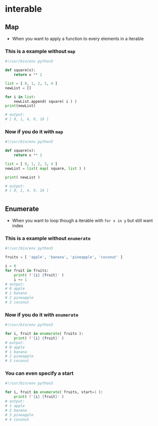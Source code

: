 # interable
## Map

- When you want to apply a function to every elements in a iterable

### This is a example without `map`
```python
#!/usr/bin/env python3

def square(x):
	return x ** 2

list = [ 0, 1, 2, 3, 4 ]
newList = []

for i in list:
	newList.append( square( i ) )
print(newList)

# output:
# [ 0, 1, 4, 9, 16 ]
```

### Now if you do it with `map`
```python
#!/usr/bin/env python3

def square(x):
	return x ** 2

list = [ 0, 1, 2, 3, 4 ]
newList = list( map( square, list ) )

print( newList )

# output:
# [ 0, 1, 4, 9, 16 ]
```

#
## Enumerate

- When you want to loop though a iterable with `for x in y` but still want index

### This is a example without `enumerate`
```python
#!/usr/bin/env python3

fruits = [ 'apple', 'banana', 'pineapple', 'coconut' ]

i = 0
for fruit in fruits:
    print( f'{i} {fruit}' )
    i += 1
# output:
# 0 apple
# 1 banana
# 2 pineapple
# 3 coconut
```

### Now if you do it with `enumerate`
```python
#!/usr/bin/env python3

for i, fruit in enumerate( fruits ):
    print( f'{i} {fruit}' )
# output:
# 0 apple
# 1 banana
# 2 pineapple
# 3 coconut
```

### You can even specify a start
```python
#!/usr/bin/env python3

for i, fruit in enumerate( fruits, start=1 ):
    print( f'{i} {fruit}' )
# output:
# 1 apple
# 2 banana
# 3 pineapple
# 4 coconut
```